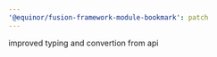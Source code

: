 ```yaml
---
'@equinor/fusion-framework-module-bookmark': patch
---
```


improved typing and convertion from api
